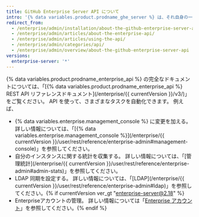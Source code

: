```yaml
---
title: GitHub Enterprise Server API について
intro: '{% data variables.product.prodname_ghe_server %} は、それ自身の一連の API エンドポイントだけでなく、{% data variables.product.prodname_dotcom_the_website %} で使用できるのと同じ強力な API もサポートしています。'
redirect_from:
  - /enterprise/admin/installation/about-the-github-enterprise-server-api
  - /enterprise/admin/articles/about-the-enterprise-api/
  - /enterprise/admin/articles/using-the-api/
  - /enterprise/admin/categories/api/
  - /enterprise/admin/overview/about-the-github-enterprise-server-api
versions:
  enterprise-server: '*'
---
```


{% data variables.product.prodname_enterprise_api %} の完全なドキュメントについては、「[{% data variables.product.prodname_enterprise_api %} REST API リファレンスドキュメント](/enterprise/{{ currentVersion }}/v3/)」をご覧ください。 API を使って、さまざまなタスクを自動化できます。 例えば、

- {% data variables.enterprise.management_console %} に変更を加える。 詳しい情報については、「[{% data variables.enterprise.management_console %}](/enterprise/{{ currentVersion }}/user/rest/reference/enterprise-admin#management-console)」を参照してください。
- 自分のインスタンスに関する統計を収集する。 詳しい情報については、「[管理統計](/enterprise/{{ currentVersion }}/user/rest/reference/enterprise-admin#admin-stats)」を参照してください。
- LDAP 同期を設定する。 詳しい情報については、「[LDAP](/enterprise/{{ currentVersion }}/user/rest/reference/enterprise-admin#ldap)」を参照してください。{% if currentVersion ver_gt "enterprise-server@2.18" %}
- Enterpriseアカウントの管理。 詳しい情報については「[Enterprise アカウント](/v4/guides/managing-enterprise-accounts)」を参照してください。{% endif %}
